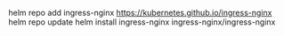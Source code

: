 helm repo add ingress-nginx https://kubernetes.github.io/ingress-nginx
helm repo update
helm install ingress-nginx ingress-nginx/ingress-nginx
